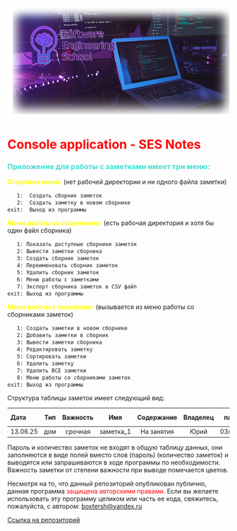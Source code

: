 ![](logo2.png)

# <span style='color: red;'>Console application - SES Notes</span>

### <span style='color: turquoise;'>Приложение для работы с заметками имеет три меню:</span>
__<span style='color: yellow;'>Стартовое меню:</span>__ (нет рабочей директории и ни одного файла заметки)
~~~
   1:  Создать сборник заметок
   2:  Создать заметку в новом сборнике
exit:  Выход из программы
~~~
__<span style='color: yellow;'>Меню работы со сборниками:</span>__ (есть рабочая директория и хотя бы один файл сборника)
~~~
   1: Показать доступные сборники заметок
   2: Вывести заметки сборника
   3: Создать сборник заметок
   4: Переименовать сборник заметок
   5: Удалить сборник заметок
   6: Меню работы с заметками
   7: Экспорт сборника заметок в CSV файл
exit: Выход из программы
~~~
__<span style='color: yellow;'>Меню работы с заметками:</span>__ (вызывается из меню работы со сборниками заметок)
~~~
   1: Создать заметки в новом сборнике
   2: Добавить заметки в сборник
   3: Вывести заметки сборника
   4: Редактировать заметку
   5: Сортировать заметки
   6: Удалить заметку
   7: Удалить ВСЕ заметки
   8: Меню работы со сборниками заметок
exit: Выход из программы
~~~
Структура таблицы заметок имеет следующий вид:

Дата | Тип | Важность | Имя | Содержание | Владелец |  пароль   | кол-во заметок |
:----|:---:|:--------:|:---:|:----------:|:--------:|:---------:|:--------------:|
13.06.25 | дом | срочная  | заметка_1 | На занятия | Юрий | 03xd15Vs  | 1 

Пароль и количество заметок не входят в общую таблицу данных, они заполняются в виде полей
вместо слов (пароль) (количество заметок) и выводятся или запрашиваются в ходе программы
по необходимости.
Важность заметки от степени важности при выводе помечается цветов.

Несмотря на то, что данный репозиторий опубликован публично, данная программа <span style='color: red;'>защищена авторскими
правами.</span>
Если вы желаете использовать эту программу целиком или часть ее кода, свяжитесь,
пожалуйста, с автором:
<span style='color: turquoise;'>boxtersh@yandex.ru</span>

[Ссылка на репозиторий](https://github.com/boxtersh/Console-application-SES-Notes.git)